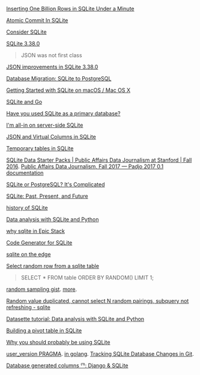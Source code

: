 [Inserting One Billion Rows in SQLite Under a Minute ](https://news.ycombinator.com/item?id=27872575)

[Atomic Commit In SQLite ](https://lobste.rs/s/ysri9z/atomic_commit_sqlite)

[Consider SQLite](https://blog.wesleyac.com/posts/consider-sqlite)

[SQLite 3.38.0](https://lobste.rs/s/gdu6pt/sqlite_release_3_38_0)

> JSON was not first class

[JSON improvements in SQLite 3.38.0](https://tirkarthi.github.io/programming/2022/02/26/sqlite-json-improvements.html)

[Database Migration: SQLite to PostgreSQL](https://bytebase.com/blog/database-migration-sqlite-to-postgresql)

[Getting Started with SQLite on macOS / Mac OS X](https://razorsql.com/articles/sqlite_mac.htm)

[SQLite and Go](https://twitter.com/kelseyhightower/status/1516293351384834048)

[Have you used SQLite as a primary database?](https://news.ycombinator.com/item?id=31152490)

[I'm all-in on server-side SQLite](https://news.ycombinator.com/item?id=31318708)

[JSON and Virtual Columns in SQLite](https://news.ycombinator.com/item?id=31396578)

[Temporary tables in SQLite](https://antonz.org/temp-tables/)

[SQLite Data Starter Packs | Public Affairs Data Journalism at Stanford | Fall 2016](http://2016.padjo.org/tutorials/sqlite-data-starterpacks/). [Public Affairs Data Journalism, Fall 2017 — Padjo 2017 0.1 documentation
](http://2017.padjo.org/)

[SQLite or PostgreSQL? It's Complicated](https://news.ycombinator.com/item?id=31908186)

[SQLite: Past, Present, and Future](https://news.ycombinator.com/item?id=32909167)

[history of SQLite](https://twitter.com/aboodman/status/1633351940833947654)

[Data analysis with SQLite and Python](https://twitter.com/simonw/status/1649100818841501696)

[why sqlite in Epic Stack](https://twitter.com/kentcdodds/status/1657417017069277186)

[Code Generator for SQLite](https://news.ycombinator.com/item?id=35981828)

[sqlite on the edge](https://news.ycombinator.com/item?id=36208568)

[Select random row from a sqlite table](https://stackoverflow.com/questions/2279706/select-random-row-from-a-sqlite-table)

> SELECT * FROM table ORDER BY RANDOM() LIMIT 1;

[random sampling gist](https://gist.github.com/alecco/9976dab8fda8256ed403054ed0a65d7b#file-random-sampling-sql-L11). [more](https://gist.github.com/swayson/84fc86da20db89b56eac). 

[Random value duplicated, cannot select N random pairings, subquery not refreshing - sqlite](https://dba.stackexchange.com/questions/302614/random-value-duplicated-cannot-select-n-random-pairings-subquery-not-refreshin)

[Datasette tutorial: Data analysis with SQLite and Python](https://twitter.com/simonw/status/1675546706468044803)

[Building a pivot table in SQLite](https://antonz.org/sqlite-pivot-table/)

[Why you should probably be using SQLite](https://news.ycombinator.com/item?id=38036921)

[user_version PRAGMA](https://www.sqlite.org/pragma.html#pragma_user_version). [in golang](https://stackoverflow.com/questions/41646639/retrieving-sqlite-pragma-user-version-with-golang). [Tracking SQLite Database Changes in Git](https://lobste.rs/s/gnv9ho/tracking_sqlite_database_changes_git).

[Database generated columns ⁽¹⁾: Django & SQLite](https://www.paulox.net/2023/11/07/database-generated-columns-part-1-django-and-sqlite/)







